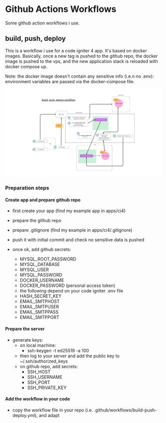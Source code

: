 # Github Actions Workflows

Some github action workflows i use.

## build, push, deploy

This is a workflow i use for a code igniter 4 app.
It's based on docker images. Basically, once a new tag is pushed to the github repo, the docker image is pushed to the vps, and the new application stack is reloaded with docker compose up.

Note: the docker image doesn't contain any sensitive info (i.e.n no .env): environment variables are passed via the docker-compose file.

![build, push, deploy](assets/build-push-deploy.png)

### Preparation steps

#### Create app and prepare github repo

- first create your app (find my example app in apps/ci4)
- prepare the github repo
- prepare .gitignore (find my example in apps/ci4/.gitignore)
- push it with initial commit and check no sensitive data is pushed
- once ok, add github secrets:

  - MYSQL_ROOT_PASSWORD
  - MYSQL_DATABASE
  - MYSQL_USER
  - MYSQL_PASSWORD
  - DOCKER_USERNAME
  - DOCKER_PASSWORD (personal access token)
  - the following depend on your code igniter .env file
  - HASH_SECRET_KEY
  - EMAIL_SMTPHOST
  - EMAIL_SMTPUSER
  - EMAIL_SMTPPASS
  - EMAIL_SMTPPORT

#### Prepare the server

- generate keys:
  - on local machine:
    - ssh-keygen -t ed25519 -a 100
  - then log to your server and add the public key to ~/.ssh/authorized_keys
  - on github repo, add secrets:
    - SSH_HOST
    - SSH_USERNAME
    - SSH_PORT
    - SSH_PRIVATE_KEY

#### Add the workflow in your code

- copy the workflow file in your repo (i.e. .github/workflows/build-push-deploy.yml), and adapt
